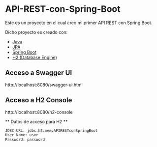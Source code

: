# API-REST-con-Spring-Boot
Este es un proyecto en el cual creo mi primer API REST con Spring Boot.

Dicho proyecto es creado con:
- [Java](https://www.oracle.com/mx/java/technologies/javase/jdk11-archive-downloads.html)
- [JPA](https://www.ibm.com/docs/es/was-liberty/nd?topic=overview-java-persistence-api-jpa)
- [Spring Boot](https://spring.io/projects/spring-boot)
- [H2 (Database Engine)](https://www.h2database.com/html/main.html)

## Acceso a Swagger UI
http://localhost:8080/swagger-ui.html

## Acceso a H2 Console
http://localhost:8080/h2-console

** Datos de acceso para H2 **
```sh
JDBC URL: jdbc:h2:mem:APIRESTconSpringBoot
User Name: user
Password: password
```
